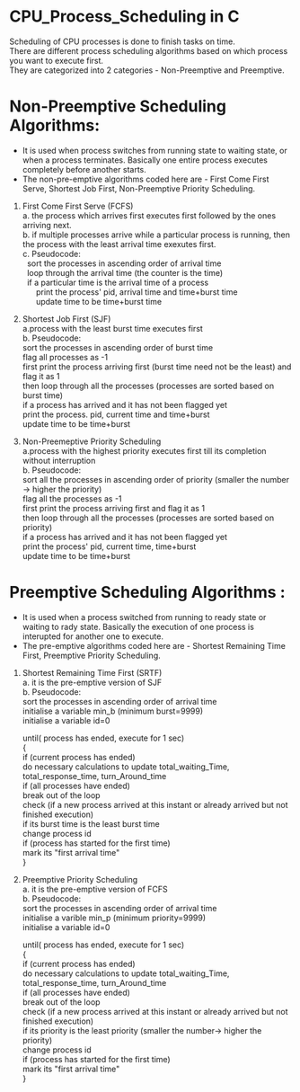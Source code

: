 # CPU_Process_Scheduling in C

Scheduling of CPU processes is done to finish tasks on time. <br/>
There are different process scheduling algorithms based on which process you want to execute first.<br/>
They are categorized into 2 categories - Non-Preemptive and Preemptive.<br/>

# Non-Preemptive Scheduling Algorithms:
- It is used when process switches from running state to waiting state, or when a process terminates. Basically one entire process executes completely before another starts.<br/>
- The non-pre-emptive algorithms coded here are - First Come First Serve, Shortest Job First, Non-Preemptive Priority Scheduling.<br/>

1. First Come First Serve (FCFS)<br/>
    a. the process which arrives first executes first followed by the ones arriving next.<br/>
    b. if multiple processes arrive while a particular process is running, then the process with the least            arrival time exexutes first.<br/>
    c. Pseudocode:<br/>
         &nbsp; sort the processes in ascending order of arrival time<br/>
         &nbsp; loop through the arrival time (the counter is the time)<br/>
         &nbsp; if a particular time is the arrival time of a process<br/>
         &nbsp;  &nbsp;  &nbsp; print the process' pid, arrival time and time+burst time<br/>
         &nbsp;  &nbsp;  &nbsp; update time to be time+burst time<br/>
          
2. Shortest Job First (SJF)<br/>
    a.process with the least burst time executes first<br/>
    b. Pseudocode:<br/>
        sort the processes in ascending order of burst time<br/>
        flag all processes as -1<br/>
        first print the process arriving first (burst time need not be the least) and flag it as 1<br/>
        then loop through all the processes (processes are sorted based on burst time)<br/>
          if a process has arrived and it has not been flagged yet<br/>
            print the process. pid, current time and time+burst<br/>
            update time to be time+burst<br/>
   
3. Non-Preemeptive Priority Scheduling <br/>
    a.process with the highest priority executes first till its completion without interruption<br/>
    b. Pseudocode:<br/>
        sort all the processes in ascending order of priority (smaller the number -> higher the priority)<br/>
        flag all the processes as -1<br/>
        first print the process arriving first and flag it as 1<br/>
        then loop through all the processes (processes are sorted based on priority)<br/>
          if a process has arrived and it has not been flagged yet<br/>
            print the process' pid, current time, time+burst<br/>
            update time to be time+burst<br/>
        
# Preemptive Scheduling Algorithms :<br/>
- It is used when a process switched from running to ready state or waiting to rady state. Basically the execution of one process is interupted for another one to execute.<br/>
- The pre-emptive algorithms coded here are -  Shortest Remaining Time First, Preemptive Priority Scheduling.<br/>

1. Shortest Remaining Time First (SRTF)<br/>
  a. it is the pre-emptive version of SJF<br/>
  b. Pseudocode:<br/>
      sort the processes in ascending order of arrival time<br/>
      initialise a variable min_b (minimum burst=9999)<br/>
      initialise a variable id=0<br/>
      
      until( process has ended, execute for 1 sec)<br/>
      { <br/>
        if (current process has ended)<br/>
          do necessary calculations to update total_waiting_Time, total_response_time, turn_Around_time<br/>
          if (all processes have ended)<br/>
            break out of the loop<br/>
        check (if a new process arrived at this instant or already arrived but not finished execution)<br/>
          if its burst time is the least burst time<br/>
            change process id<br/>
        if (process has started for the first time)<br/>
          mark its "first arrival time"<br/>
      }<br/>
      
2. Preemptive Priority Scheduling<br/>
  a. it is the pre-emptive version of FCFS<br/>
  b. Pseudocode:<br/>
      sort the processes in ascending order of arrival time<br/>
      initialise a varible min_p (minimum priority=9999)<br/>
      initialise a variable id=0<br/>
      
      until( process has ended, execute for 1 sec)<br/>
      {<br/>
        if (current process has ended)<br/>
          do necessary calculations to update total_waiting_Time, total_response_time, turn_Around_time<br/>
          if (all processes have ended)<br/>
            break out of the loop<br/>
        check (if a new process arrived at this instant or already arrived but not finished execution)<br/>
          if its priority is the least priority (smaller the number-> higher the priority)<br/>
            change process id<br/>
        if (process has started for the first time)<br/>
          mark its "first arrival time"<br/>
      }
